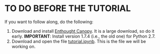 # TO DO BEFORE THE TUTORIAL
If you want to follow along, do the following:
<ol>
  <li>Download and install <a href="https://store.enthought.com/downloads/">Enthought Canopy</a>. It is a large download, so do it early. <b>IMPORTANT</b>: Install version 1.7.4 (i.e., the old one) for Python 2.7. </li>
  <li>Download and open the file <a href="https://github.com/samorani/DM-WORKSHOP-2017/blob/master/tutorial.ipynb">tutorial.ipynb</a>. This is the file we will be working on.</li>
</ol>

